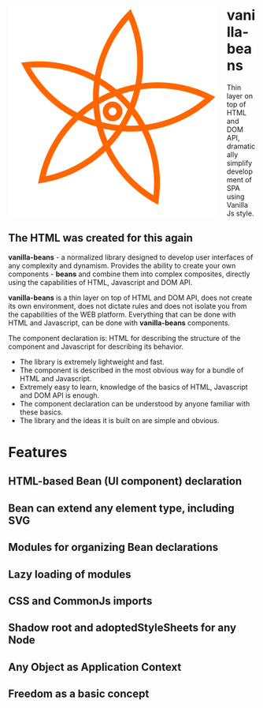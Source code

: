 # <img src="./docs/flower.svg" style="float:left;margin-right:20px;"> vanilla-beans

Thin layer on top of HTML and DOM API, dramatically simplify development of SPA using Vanilla Js style.

## The HTML was created for this again
**vanilla-beans** - a normalized library designed to develop user interfaces of any complexity and dynamism. Provides the ability to create your own components - **beans** and combine them into complex composites, directly using the capabilities of HTML, Javascript and DOM API.

**vanilla-beans** is a thin layer on top of HTML and DOM API, does not create its own environment, does not dictate rules and does not isolate you from the capabilities of the WEB platform. Everything that can be done with HTML and Javascript, can be done with **vanilla-beans** components. 

The component declaration is: HTML for describing the structure of the component and Javascript for describing its behavior.

- The library is extremely lightweight and fast.
- The component is described in the most obvious way for a bundle of HTML and Javascript.
- Extremely easy to learn, knowledge of the basics of HTML, Javascript and DOM API is enough.
- The component declaration can be understood by anyone familiar with these basics.
- The library and the ideas it is built on are simple and obvious.

# Features
## HTML-based Bean (UI component) declaration 
## Bean can extend any element type, including SVG
## Modules for organizing Bean declarations
## Lazy loading of modules
## CSS and CommonJs imports
## Shadow root and adoptedStyleSheets for any Node
## Any Object as Application Context
## Freedom as a basic concept

